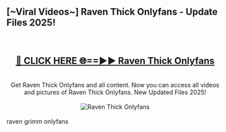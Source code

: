 <h2>[~Viral Videos~] Raven Thick Onlyfans - Update Files 2025!</h2>
<br>
<div align="center">
<h2><a href="https://betterlinks.top/A2PfLJ" rel="nofollow">🔴 CLICK HERE 🌐==►► Raven Thick Onlyfans</a></h2>
<br>
Get Raven Thick Onlyfans and all content. Now you can access all videos and pictures of Raven Thick Onlyfans. New Updated Files 2025!
<br>
<br>
<a href="https://betterlinks.top/A2PfLJ" rel="nofollow" data-target="animated-image.originalLink"><img src="https://i.ibb.co.com/WyWwxjT/player-gif2.gif" alt="Raven Thick Onlyfans" style="max-width: 100%; display: inline-block;" data-target="animated-image.originalImage"></a>
</div>
<br>
raven grimm onlyfans